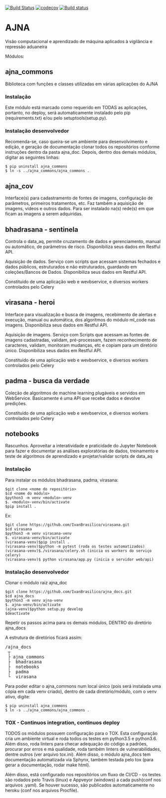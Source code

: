 [![Build Status](https://travis-ci.org/IvanBrasilico/AJNA_MOD.svg?branch=master)](https://travis-ci.org/IvanBrasilico/AJNA_MOD) [![codecov](https://codecov.io/gh/IvanBrasilico/AJNA_MOD/branch/master/graph/badge.svg)](https://codecov.io/gh/IvanBrasilico/AJNA_MOD) [![Build status](https://ci.appveyor.com/api/projects/status/0avweqwyqgx4hdrn?svg=true)](https://ci.appveyor.com/project/IvanBrasilico/ajna-mod)


# AJNA

Visão computacional e aprendizado de máquina aplicados à vigilância e repressão aduaneira


Módulos:

## ajna_commons
Biblioteca com funções e classes utilizadas em várias aplicações do AJNA

### Instalação 
Este módulo está marcado como requerido em TODAS as aplicações, portanto, no deploy, será automaticamente instalado pelo pip (requirements.txt) e/ou pelo setuptools(setup.py). 

### Instalação desenvolvedor
Recomenda-se, caso queira-se um ambiente para desenvolvimento e edição, e geração de documentação clonar todos os repositórios conforme instruções dentro da pasta ajna_doc. Depois, dentro dos demais módulos, digitar as seguintes linhas:
```
$ pip uninstall ajna_commons
$ ln -s ../ajna_commons/ajna_commons .
```
## ajna_cov

Interface(s) para cadastramento de fontes de imagens, configuração de parâmetros, primeiros tratamentos, etc. Faz também a aquisição de imagens, vídeos e outros dados. Para ser instalado na(s) rede(s) em que ficam as imagens a serem adquiridas.

## bhadrasana - sentinela

Controla o data_aq, permite cruzamento de dados e gerenciamento, manual ou automático, de parâmetros de risco. Disponibiliza seus dados em Restful API.

Aquisição de dados. Serviço com scripts que acessam sistemas fechados e dados públicos, estruturados e não estruturados, guardando em coleções/Bancos de Dados. Disponibiliza seus dados em Restful API.

Constituído de uma aplicação web e wevbservice, e diversos workers controlados pelo Celery

## virasana - heroi

Interface para visualização e busca de imagens, recebimento de alertas e execução, manual ou automática, dos algoritmos do módulo ml_code nas imagens. Disponibiliza seus dados em Restful API.

Aquisição de imagens. Serviço com Scripts que acessam as fontes de imagens cadastradas, validam, pré-processam, fazem reconhecimento de caracteres, validam, monitoram mudanças, etc e copiam para um diretório único. Disponibiliza seus dados em Restful API.

Constituído de uma aplicação web e wevbservice, e diversos workers controlados pelo Celery

## padma - busca da verdade

Coleção de algoritmos de machine learning plugáveis e servidos em WebService. Basicamente é uma API que recebe dados e devolve predições.

Constituído de uma aplicação web e wevbservice, e diversos workers controlados pelo Celery

## notebooks

Rascunhos. Aproveitar a interatividade e praticidade do Jupyter Notebook para fazer e documentar as análises exploratórias de dados, treinamento e teste de algoritmos de aprendizado e projetar/validar scripts de data_aq


### Instalação 
Para instalar os módulos bhadrasana, padma, virasana:

```
$git clone <nome do repositório>
$cd <nome do módulo>
$python3 -m venv <modulo>-venv
$. <modulo>-venv/bin/activate
$pip install .
```
Ex:

```
$git clone https://github.com/IvanBrasilico/virasana.git
$cd virasana
$python3 -m venv virasana-venv
$. virasana-venv/bin/activate
(virasana-venv)$pip install .
(virasana-venv)$python -m pytest (roda os testes automatizados)
(virasana-venv)$./virasana/celery.sh (inicia os workers do serviço celery)
(virasana-venv)$ python virasana/app.py (inicia o servidor web/api)
```

### Instalação desenvolvedor

Clonar o módulo raiz ajna_doc

```
$git clone https://github.com/IvanBrasilico/ajna_docs.git
$cd ajna_docs
$python3 -m venv ajna-venv
$. ajna-venv/bin/activate
(ajna-venv)$python setup.py develop
$deactivate
```

Repetir os passos acima para os demais módulos, DENTRO do diretório ajna_docs

A estrutura de diretórios ficará assim:

<pre>/ajna_docs  
 ┬  
 ├ ajna_commons
 ├  bhadrasana
 ├  notebooks
 ├  padma
 └  virasana
</pre>

Para poder editar o ajna_commons num local único (pois será instalada uma cópia em cada venv criado), dentro de cada diretório/módulo, com o venv ativo, digite:

```
$ pip uninstall ajna_commons
$ ln -s ../ajna_commons/ajna_commons .
```
### TOX - Continuos integration, continuos deploy

TODOS os módulos possuem configuração para o TOX. Esta configuração cria um ambiente virtual e roda todos os testes em python3.5 e python3.6. Além disso, roda linters para checar adequação do código a padrões, procurar por erros e má qualidade, roda também linters de vulnerabilidades, dentre outros (ver arquivo tox.ini). Além disso, o módulo ajna_docs tem documentação automatizada via Sphynx, também testada pelo tox (para gerar a documentação, rodar make html).

Além disso, está configurado nos repositórios um fluxo de CI/CD - os testes são rodados pelo Travis (linux) e Appveyor (windows) a cada push(conf nos arquivos .yaml). Se houver sucesso, são publicados automaticamente no heroku (conf nos arquivos Procfile).
